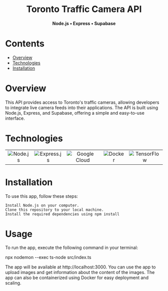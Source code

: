 <div align="center">
  <h1>Toronto Traffic Camera API</h1>
  <h4>Node.js • Express • Supabase</h4>
</div>
<h1>Contents</h1>

- [Overview](#overview)
- [Technologies](#technologies)
- [Installation](#installation)

<h1 id="overview">Overview</h1>

This API provides access to Toronto's traffic cameras, allowing developers to integrate live camera feeds into their applications. The API is built using Node.js, Express, and Supabase, offering a simple and easy-to-use interface.
<h1>Technologies</h1>
<div align="center" id="technologies">


<table>
  <tr> 
    <td align='center'><img src="https://img.shields.io/badge/node.js-%23121011.svg?style=for-the-badge&logo=node.js" alt="Node.js"/></td>
    <td align='center'><img src="https://img.shields.io/badge/express.js-%23121011.svg?style=for-the-badge" alt="Express.js"/></td>
    <td align='center'><img src="https://img.shields.io/badge/googlecloud-%23121011.svg?style=for-the-badge&logo=google-cloud" alt="Google Cloud"/></td>
    <td align='center'><img src="https://img.shields.io/badge/docker-%23121011.svg?style=for-the-badge&logo=docker" alt="Docker"/></td>
    <td align='center'><img src="https://img.shields.io/badge/tensorflow-%23121011.svg?style=for-the-badge&logo=tensorflow" alt="TensorFlow"/></td>
  </tr>
 </table>
</div>
<h1>Installation</h1>

To use this app, follow these steps:

    Install Node.js on your computer.
    Clone this repository to your local machine.
    Install the required dependencies using npm install

<h1>Usage</h1>

To run the app, execute the following command in your terminal:

npx nodemon --exec ts-node src/index.ts

The app will be available at http://localhost:3000. You can use the app to upload images and get information about the content of the images. The app can also be containerized using Docker for easy deployment and scaling.
